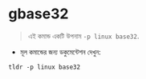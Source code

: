 # gbase32

> এই কমান্ড একটি উপনাম `-p linux base32`.

- মূল কমান্ডের জন্য ডকুমেন্টেশন দেখুন:

`tldr -p linux base32`
